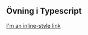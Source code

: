 ## Övning i Typescript

[I'm an inline-style link](https://github.com/DennisFlink/Dennis-rainbow-unicorn.git)
